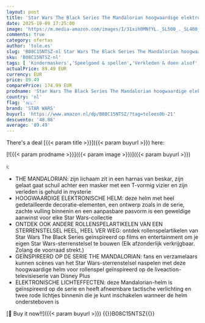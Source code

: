 ```yaml
---
layout: post
title: 'Star Wars The Black Series The Mandalorian hoogwaardige elektronische helm voor rollenspel om te verzamelen  speelgoed voor kinderen vanaf 14 jaar'
date: 2025-10-09 17:25:00
image: 'https://m.media-amazon.com/images/I/31xih0MNfYL._SL500_._SL400_.jpg'
comments: true
category: ofertas
author: 'tole.es'
slug: 'B08C15NTSZ-nl Star Wars The Black Series The Mandalorian hoogwaardige...'
sku: 'B08C15NTSZ-nl'
tags: [ 'Kindermaskers','Speelgoed & spellen','Verkleden & doen alsof','Verkleedaccessoires','star wars','🇳🇱', ]
actualPrice: 89.49 EUR
currency: EUR
price: 89.49
comparePrice: 174.99 EUR
prodname: 'Star Wars The Black Series The Mandalorian hoogwaardige elektronische helm voor rollenspel om te verzamelen  speelgoed voor kinderen vanaf 14 jaar'
country: 'nl'
flag: '🇳🇱'
brand: 'STAR WARS'
buyurl: 'https://www.amazon.nl/dp/B08C15NTSZ/?tag=tolees0b-21'
descuento: '48.86'
average: '89.49'
---
```


There's a deal [{{< param title >}}]({{< param buyurl >}})  here:

[![{{< param prodname >}}]({{< param image >}})]({{< param buyurl >}})

ℹ️:

- THE MANDALORIAN: zijn lichaam zit in een harnas van beskar, zijn gelaat gaat schuil achter een masker met een T-vormig vizier en zijn verleden is gehuld in mysterie
- HOOGWAARDIGE ELEKTRONISCHE HELM: deze helm met heel gedetailleerde decoratie-elementen, een ontwerp zoals in de serie, zachte vulling binnenin en een aanpasbare pasvorm is een geweldige aanwinst voor elke Star Wars-collectie
- ONTDEK OOK ANDERE ROLLENSPELARTIKELEN VAN EEN STERRENSTELSEL HEEL, HEEL VER WEG: ontdek rollenspelartikelen van Star Wars The Black Series geïnspireerd op films en entertainment om je eigen Star Wars-sterrenstelsel te bouwen (Elk afzonderlijk verkrijgbaar. Zolang de voorraad strekt.)
- GEÏNSPIREERD OP DE SERIE THE MANDALORIAN: fans en verzamelaars kunnen scènes van het Star Wars-sterrenstelsel naspelen met deze hoogwaardige helm voor rollenspel geïnspireerd op de liveaction-televisieserie van Disney Plus
- ELEKTRONISCHE LICHTEFFECTEN: deze Mandalorian-helm is geïnspireerd op de serie en heeft afneembare tactische verlichting en twee rode lichtjes binnenin die je kunt inschakelen wanneer de helm ondersteboven is

[🛒 Buy it now!!]({{< param buyurl >}})
{{<world>}}B08C15NTSZ{{</world>}}
